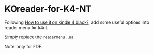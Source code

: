 # KOreader-for-K4-NT

Following [How to use it on kindle 4 black?](https://github.com/koreader/koreader/issues/1898#issuecomment-272700526), add some useful options into reader menu for k4nt.

Simply replace the `readermenu.lua`.

Note: only for PDF.